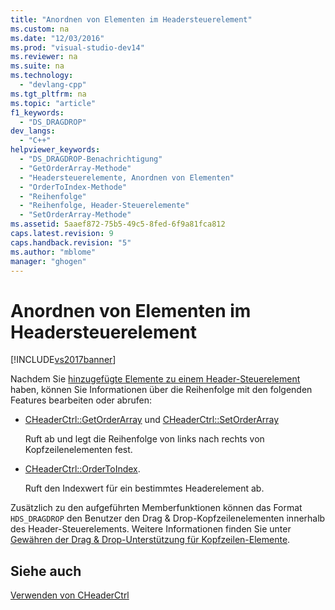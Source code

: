 ```yaml
---
title: "Anordnen von Elementen im Headersteuerelement"
ms.custom: na
ms.date: "12/03/2016"
ms.prod: "visual-studio-dev14"
ms.reviewer: na
ms.suite: na
ms.technology: 
  - "devlang-cpp"
ms.tgt_pltfrm: na
ms.topic: "article"
f1_keywords: 
  - "DS_DRAGDROP"
dev_langs: 
  - "C++"
helpviewer_keywords: 
  - "DS_DRAGDROP-Benachrichtigung"
  - "GetOrderArray-Methode"
  - "Headersteuerelemente, Anordnen von Elementen"
  - "OrderToIndex-Methode"
  - "Reihenfolge"
  - "Reihenfolge, Header-Steuerelemente"
  - "SetOrderArray-Methode"
ms.assetid: 5aaef872-75b5-49c5-8fed-6f9a81fca812
caps.latest.revision: 9
caps.handback.revision: "5"
ms.author: "mblome"
manager: "ghogen"
---
```

# Anordnen von Elementen im Headersteuerelement
[!INCLUDE[vs2017banner](../assembler/inline/includes/vs2017banner.md)]

Nachdem Sie [hinzugefügte Elemente zu einem Header\-Steuerelement](../mfc/adding-items-to-the-header-control.md) haben, können Sie Informationen über die Reihenfolge mit den folgenden Features bearbeiten oder abrufen:  
  
-   [CHeaderCtrl::GetOrderArray](../Topic/CHeaderCtrl::GetOrderArray.md) und [CHeaderCtrl::SetOrderArray](../Topic/CHeaderCtrl::SetOrderArray.md)  
  
     Ruft ab und legt die Reihenfolge von links nach rechts von Kopfzeilenelementen fest.  
  
-   [CHeaderCtrl::OrderToIndex](../Topic/CHeaderCtrl::OrderToIndex.md).  
  
     Ruft den Indexwert für ein bestimmtes Headerelement ab.  
  
 Zusätzlich zu den aufgeführten Memberfunktionen können das Format `HDS_DRAGDROP` den Benutzer den Drag & Drop\-Kopfzeilenelementen innerhalb des Header\-Steuerelements.  Weitere Informationen finden Sie unter [Gewähren der Drag & Drop\-Unterstützung für Kopfzeilen\-Elemente](../mfc/providing-drag-and-drop-support-for-header-items.md).  
  
## Siehe auch  
 [Verwenden von CHeaderCtrl](../mfc/using-cheaderctrl.md)